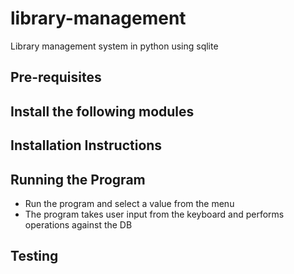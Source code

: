 # library-management
Library management system in python using sqlite

## Pre-requisites

## Install the following modules

## Installation Instructions

## Running the Program
- Run the program and select a value from the menu
- The program takes user input from the keyboard and performs operations against the DB


## Testing

